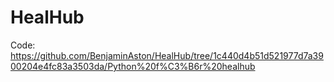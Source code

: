 # HealHub
Code: https://github.com/BenjaminAston/HealHub/tree/1c440d4b51d521977d7a3900204e4fc83a3503da/Python%20f%C3%B6r%20healhub
